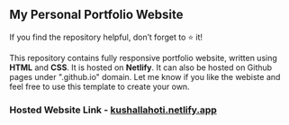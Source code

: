 ## My Personal Portfolio Website

If you find the repository helpful, don’t forget to ⭐ it!

This repository contains fully responsive portfolio website, written using **HTML** and **CSS**. It is hosted on **Netlify**. It can also be hosted on Github pages under ".github.io" domain. Let me know if you like the webiste and feel free to use this template to create your own.

### Hosted Website Link - [**kushallahoti.netlify.app**](https://kushallahoti.netlify.app)
